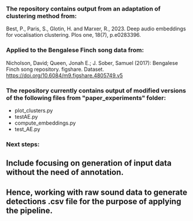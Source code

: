 ### The repository contains output from an adaptation of clustering method from: 
Best, P., Paris, S., Glotin, H. and Marxer, R., 2023. Deep audio embeddings for vocalisation clustering. Plos one, 18(7), p.e0283396.

### Applied to the Bengalese Finch song data from:
Nicholson, David; Queen, Jonah E.; J. Sober, Samuel (2017): Bengalese Finch song repository. figshare. Dataset. https://doi.org/10.6084/m9.figshare.4805749.v5

### The repository currently contains output of modified versions of the following files from "paper_experiments" folder: 
* plot_clusters.py
* testAE.py
* compute_embeddings.py
* test_AE.py

### Next steps:
## Include focusing on generation of input data without the need of annotation.
## Hence, working with raw sound data to generate detections .csv file for the purpose of applying the pipeline.
